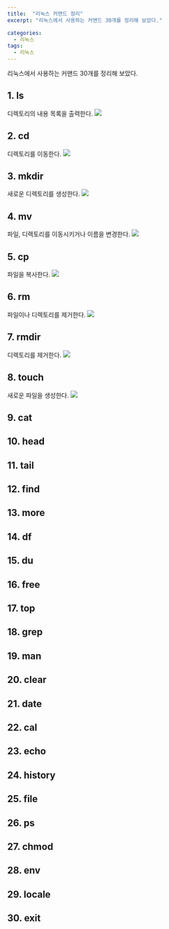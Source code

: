 ```yaml
---
title:  "리눅스 커맨드 정리"
excerpt: "리눅스에서 사용하는 커맨드 30개를 정리해 보았다."

categories:
  - 리눅스
tags:
  - 리눅스
---
```


리눅스에서 사용하는 커맨드 30개를 정리해 보았다.

## 1. ls
디렉토리의 내용 목록을 출력한다.
![](https://chanhk-im.github.io/assets/images/linux-command/ls.png)

## 2. cd
디렉토리를 이동한다.
![](https://chanhk-im.github.io/assets/images/linux-command/cd.png)

## 3. mkdir
새로운 디렉토리를 생성한다.
![](https://chanhk-im.github.io/assets/images/linux-command/mkdir.png)

## 4. mv
파일, 디렉토리를 이동시키거나 이름을 변경한다.
![](https://chanhk-im.github.io/assets/images/linux-command/mv.png)

## 5. cp
파일을 복사한다.
![](https://chanhk-im.github.io/assets/images/linux-command/cp.png)

## 6. rm
파일이나 디렉토리를 제거한다.
![](https://chanhk-im.github.io/assets/images/linux-command/rm.png)

## 7. rmdir
디렉토리를 제거한다.
![](https://chanhk-im.github.io/assets/images/linux-command/rmdir.png)

## 8. touch
새로운 파일을 생성한다.
![](https://chanhk-im.github.io/assets/images/linux-command/touch.png)

## 9. cat

## 10. head

## 11. tail

## 12. find

## 13. more

## 14. df

## 15. du

## 16. free

## 17. top

## 18. grep

## 19. man

## 20. clear

## 21. date

## 22. cal

## 23. echo

## 24. history

## 25. file

## 26. ps

## 27. chmod

## 28. env

## 29. locale

## 30. exit
